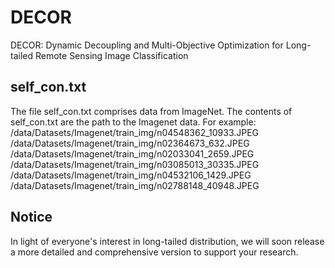 # DECOR
DECOR: Dynamic Decoupling and Multi-Objective Optimization for Long-tailed Remote Sensing Image Classification

## self_con.txt
The file self_con.txt comprises data from ImageNet. The contents of self_con.txt are the path to the Imagenet data.
For example: 
/data/Datasets/Imagenet/train_img/n04548362_10933.JPEG 
/data/Datasets/Imagenet/train_img/n02364673_632.JPEG 
/data/Datasets/Imagenet/train_img/n02033041_2659.JPEG 
/data/Datasets/Imagenet/train_img/n03085013_30335.JPEG 
/data/Datasets/Imagenet/train_img/n04532106_1429.JPEG 
/data/Datasets/Imagenet/train_img/n02788148_40948.JPEG 

## Notice
In light of everyone's interest in long-tailed distribution, we will soon release a more detailed and comprehensive version to support your research.
